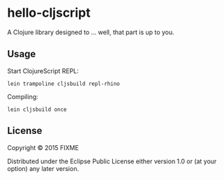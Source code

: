 # hello-cljscript

A Clojure library designed to ... well, that part is up to you.

## Usage

Start ClojureScript REPL:

    lein trampoline cljsbuild repl-rhino

Compiling:

    lein cljsbuild once


## License

Copyright © 2015 FIXME

Distributed under the Eclipse Public License either version 1.0 or (at
your option) any later version.
